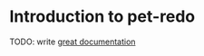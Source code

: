 # Introduction to pet-redo

TODO: write [great documentation](http://jacobian.org/writing/what-to-write/)
